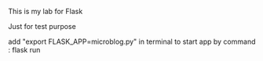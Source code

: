 This is my lab for Flask

Just for test purpose


add "export FLASK_APP=microblog.py" in terminal to start app by command : flask run
